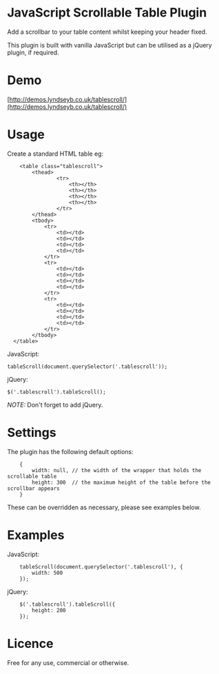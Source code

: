 # JavaScript Scrollable Table Plugin


Add a scrollbar to your table content whilst keeping your header fixed.

This plugin is built with vanilla JavaScript but can be utilised as a jQuery plugin, if required.

# Demo

[http://demos.lyndseyb.co.uk/tablescroll/](http://demos.lyndseyb.co.uk/tablescroll/)

# Usage

Create a standard HTML table eg:

```
    <table class="tablescroll">
        <thead>
        		<tr>
        			<th></th>
        			<th></th>
        			<th></th>
        			<th></th>
        		</tr>
    	</thead>
    	<tbody>
      		<tr>
      			<td></td>
      			<td></td>
      			<td></td>
      			<td></td>
      		</tr>
      		<tr>
      			<td></td>
      			<td></td>
      			<td></td>
      			<td></td>
      		</tr>
      		<tr>
      			<td></td>
      			<td></td>
      			<td></td>
      			<td></td>
      		</tr>
    	</tbody>
  </table>
```

JavaScript:

`tableScroll(document.querySelector('.tablescroll'));`

jQuery:

`$('.tablescroll').tableScroll();`

*NOTE:* Don't forget to add jQuery.

# Settings

The plugin has the following default options:

```
    {
        width: null, // the width of the wrapper that holds the scrollable table
        height: 300  // the maximum height of the table before the scrollbar appears
    }
```

These can be overridden as necessary, please see examples below.

# Examples

JavaScript:

```
    tableScroll(document.querySelector('.tablescroll'), {        
        width: 500     
    });
```

jQuery:

```
    $('.tablescroll').tableScroll({
        height: 200
    });

```

# Licence

Free for any use, commercial or otherwise.
